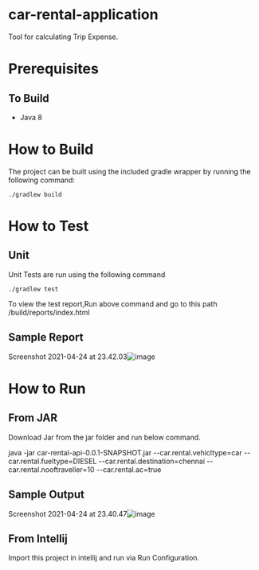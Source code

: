 # car-rental-application
Tool for calculating Trip Expense.

# Prerequisites
## To Build
- Java 8

# How to Build
The project can be built using the included gradle wrapper by running the following command:
```
./gradlew build
```
# How to Test
## Unit
Unit Tests are run using the following command
```
./gradlew test
```
To view the test report,Run above command and go to this path /build/reports/index.html

## Sample Report 
Screenshot 2021-04-24 at 23.42.03![image](https://user-images.githubusercontent.com/39412150/115974823-7e9eb480-a557-11eb-9e0d-7590c4c0c47d.png)

# How to Run

## From JAR
Download Jar from the jar folder and run below command.

java -jar car-rental-api-0.0.1-SNAPSHOT.jar --car.rental.vehicltype=car --car.rental.fueltype=DIESEL --car.rental.destination=chennai
 --car.rental.nooftraveller=10 --car.rental.ac=true
 
## Sample Output

Screenshot 2021-04-24 at 23.40.47![image](https://user-images.githubusercontent.com/39412150/115974750-d7ba1880-a556-11eb-8a9f-e2719f9294ac.png)

## From Intellij
Import this project in intellij and run via Run Configuration.
 
